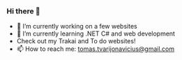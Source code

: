 ### Hi there 👋
- 🔭 I’m currently working on a few websites
- 🌱 I’m currently learning .NET C# and web development
- Check out my Trakai and To do websites!
- 📫 How to reach me: tomas.tvarijonavicius@gmail.com
